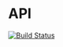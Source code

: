 # API
[![Build Status](https://travis-ci.org/fairhmukami/API.svg?branch=ch-integrate-travis-161040543)](https://travis-ci.org/fairhmukami/API)
